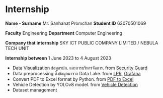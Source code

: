 # Internship



**Name - Surname** Mr. Sanhanat Promchan **Student ID** 63070501069

**Faculty** Engineering **Department** Computer Engineering

**Company that internship** SKY ICT PUBLIC COMPANY LIMITED / NEBULA TECH UNIT

**Internship between** 1 June 2023 to 4 August 2023

-	Data Visualization ข้อมูลรปภ. และการบริหารจัดการ. from [Security Guard](https://github.com/monsanhanat/Portfolio/tree/main/Internship/Security%20Guard)
-	Data preprocessing ซี่งข้อมูลมาจาก Data Lake. from [LPR](lpr_log), [Grafana](Grafana)
-	Convert PDF to Excel format by Python.  from [PDF to Excel](pdf_to_excel)
-	Vehicle Detection by YOLOv8 model.  from [Vehicle Detection](yolov8_detect_car)
-	Dataset management
